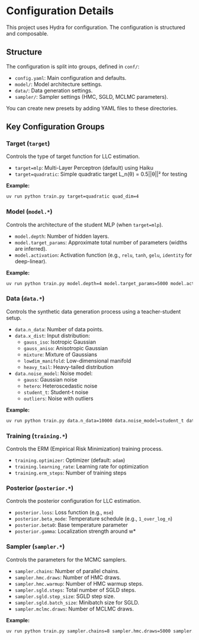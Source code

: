 # Configuration Details

This project uses Hydra for configuration. The configuration is structured and composable.

## Structure

The configuration is split into groups, defined in `conf/`:

- `config.yaml`: Main configuration and defaults.
- `model/`: Model architecture settings.
- `data/`: Data generation settings.
- `sampler/`: Sampler settings (HMC, SGLD, MCLMC parameters).

You can create new presets by adding YAML files to these directories.

## Key Configuration Groups

### Target (`target`)

Controls the type of target function for LLC estimation.

- `target=mlp`: Multi-Layer Perceptron (default) using Haiku
- `target=quadratic`: Simple quadratic target L_n(θ) = 0.5||θ||² for testing

**Example:**
```bash
uv run python train.py target=quadratic quad_dim=4
```

### Model (`model.*`)

Controls the architecture of the student MLP (when `target=mlp`).

- `model.depth`: Number of hidden layers.
- `model.target_params`: Approximate total number of parameters (widths are inferred).
- `model.activation`: Activation function (e.g., `relu`, `tanh`, `gelu`, `identity` for deep-linear).

**Example:**
```bash
uv run python train.py model.depth=4 model.target_params=5000 model.activation=identity
```

### Data (`data.*`)

Controls the synthetic data generation process using a teacher-student setup.

- `data.n_data`: Number of data points.
- `data.x_dist`: Input distribution:
  - `gauss_iso`: Isotropic Gaussian
  - `gauss_aniso`: Anisotropic Gaussian
  - `mixture`: Mixture of Gaussians
  - `lowdim_manifold`: Low-dimensional manifold
  - `heavy_tail`: Heavy-tailed distribution
- `data.noise_model`: Noise model:
  - `gauss`: Gaussian noise
  - `hetero`: Heteroscedastic noise
  - `student_t`: Student-t noise
  - `outliers`: Noise with outliers

**Example:**
```bash
uv run python train.py data.n_data=10000 data.noise_model=student_t data.x_dist=mixture
```

### Training (`training.*`)

Controls the ERM (Empirical Risk Minimization) training process.

- `training.optimizer`: Optimizer (default: `adam`)
- `training.learning_rate`: Learning rate for optimization
- `training.erm_steps`: Number of training steps

### Posterior (`posterior.*`)

Controls the posterior configuration for LLC estimation.

- `posterior.loss`: Loss function (e.g., `mse`)
- `posterior.beta_mode`: Temperature schedule (e.g., `1_over_log_n`)
- `posterior.beta0`: Base temperature parameter
- `posterior.gamma`: Localization strength around w*

### Sampler (`sampler.*`)

Controls the parameters for the MCMC samplers.

- `sampler.chains`: Number of parallel chains.
- `sampler.hmc.draws`: Number of HMC draws.
- `sampler.hmc.warmup`: Number of HMC warmup steps.
- `sampler.sgld.steps`: Total number of SGLD steps.
- `sampler.sgld.step_size`: SGLD step size.
- `sampler.sgld.batch_size`: Minibatch size for SGLD.
- `sampler.mclmc.draws`: Number of MCLMC draws.

**Example:**
```bash
uv run python train.py sampler.chains=8 sampler.hmc.draws=5000 sampler.sgld.step_size=1e-6
```

